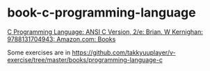 # book-c-programming-language

[C Programming Language: ANSI C Version, 2/e: Brian\. W Kernighan: 9788131704943: Amazon\.com: Books](https://www.amazon.com/Programming-Language-ANSI-Version/dp/8131704947)

Some exercises are in https://github.com/takkyuuplayer/v-exercise/tree/master/books/programming-language-c
